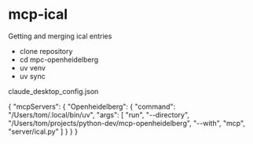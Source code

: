 # mcp-ical
Getting and merging ical entries

- clone repository
- cd mpc-openheidelberg
- uv venv
- uv sync


claude_desktop_config.json

{
  "mcpServers": {
    "Openheidelberg": {
      "command": "/Users/tom/.local/bin/uv",
      "args": [
        "run",
	"--directory",
        "/Users/tom/projects/python-dev/mcp-openheidelberg",
        "--with",
        "mcp",
        "server/ical.py"
      ]
    }
  }
}
